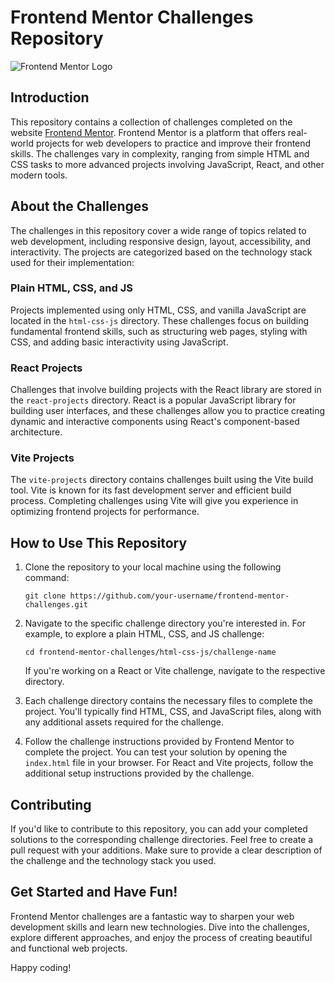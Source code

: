 # Frontend Mentor Challenges Repository

![Frontend Mentor Logo](https://www.frontendmentor.io/static/images/logo-desktop.svg)

## Introduction

This repository contains a collection of challenges completed on the website [Frontend Mentor](https://www.frontendmentor.io/). Frontend Mentor is a platform that offers real-world projects for web developers to practice and improve their frontend skills. The challenges vary in complexity, ranging from simple HTML and CSS tasks to more advanced projects involving JavaScript, React, and other modern tools.

## About the Challenges

The challenges in this repository cover a wide range of topics related to web development, including responsive design, layout, accessibility, and interactivity. The projects are categorized based on the technology stack used for their implementation:

### Plain HTML, CSS, and JS

Projects implemented using only HTML, CSS, and vanilla JavaScript are located in the `html-css-js` directory. These challenges focus on building fundamental frontend skills, such as structuring web pages, styling with CSS, and adding basic interactivity using JavaScript.

### React Projects

Challenges that involve building projects with the React library are stored in the `react-projects` directory. React is a popular JavaScript library for building user interfaces, and these challenges allow you to practice creating dynamic and interactive components using React's component-based architecture.

### Vite Projects

The `vite-projects` directory contains challenges built using the Vite build tool. Vite is known for its fast development server and efficient build process. Completing challenges using Vite will give you experience in optimizing frontend projects for performance.

## How to Use This Repository

1. Clone the repository to your local machine using the following command:

   ```
   git clone https://github.com/your-username/frontend-mentor-challenges.git
   ```

2. Navigate to the specific challenge directory you're interested in. For example, to explore a plain HTML, CSS, and JS challenge:

   ```
   cd frontend-mentor-challenges/html-css-js/challenge-name
   ```

   If you're working on a React or Vite challenge, navigate to the respective directory.

3. Each challenge directory contains the necessary files to complete the project. You'll typically find HTML, CSS, and JavaScript files, along with any additional assets required for the challenge.

4. Follow the challenge instructions provided by Frontend Mentor to complete the project. You can test your solution by opening the `index.html` file in your browser. For React and Vite projects, follow the additional setup instructions provided by the challenge.

## Contributing

If you'd like to contribute to this repository, you can add your completed solutions to the corresponding challenge directories. Feel free to create a pull request with your additions. Make sure to provide a clear description of the challenge and the technology stack you used.

## Get Started and Have Fun!

Frontend Mentor challenges are a fantastic way to sharpen your web development skills and learn new technologies. Dive into the challenges, explore different approaches, and enjoy the process of creating beautiful and functional web projects.

Happy coding!
